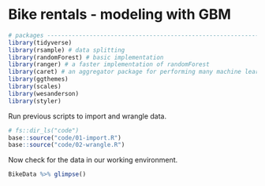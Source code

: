 Bike rentals - modeling with GBM
================

``` r
# packages --------------------------------------------------------------
library(tidyverse)
library(rsample) # data splitting
library(randomForest) # basic implementation
library(ranger) # a faster implementation of randomForest
library(caret) # an aggregator package for performing many machine learning models
library(ggthemes)
library(scales)
library(wesanderson)
library(styler)
```

Run previous scripts to import and wrangle data.

``` r
# fs::dir_ls("code")
base::source("code/01-import.R")
base::source("code/02-wrangle.R")
```

Now check for the data in our working environment.

``` r
BikeData %>% glimpse()
```
